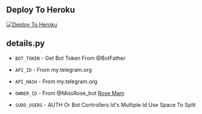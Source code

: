 

## Deploy To Heroku

[![Deploy To Heroku](https://www.herokucdn.com/deploy/button.svg)](https://heroku.com/deploy?template=https://github.com/ROLLEXXD/txt)

## details.py

* `BOT_TOKEN`  - Get Bot Token From @BotFather

* `API_ID` - From my.telegram.org 

* `API_HASH` - From my.telegram.org

* `OWNER_ID` - From @MissRose_bot [Rose Mam](https://t.me/MissRose_bot)

* `SUDO_USERS` - AUTH Or Bot Controllers Id's Multiple Id Use Space To Split


